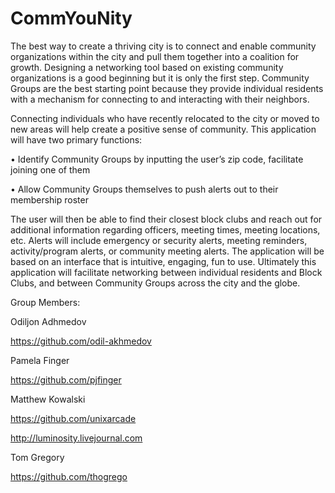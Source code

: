 CommYouNity
===========
The best way to create a thriving city is to connect and enable community organizations within the city and pull them together into a coalition for growth. Designing a networking tool based on existing community organizations is a good beginning but it is only the first step. Community Groups are the best starting point because they provide individual residents with a mechanism for connecting to and interacting with their neighbors.

Connecting individuals who have recently relocated to the city or moved to new areas will help create a positive sense of community. This application will have two primary functions:

• Identify Community Groups by inputting the user’s zip code, facilitate joining one of them

• Allow Community Groups themselves to push alerts out to their membership roster

The user will then be able to find their closest block clubs and reach out for additional information regarding officers, meeting times, meeting locations, etc. Alerts will include emergency or security alerts, meeting reminders, activity/program alerts, or community meeting alerts. The application will be based on an interface that is intuitive, engaging, fun to use. Ultimately this application will facilitate networking between individual residents and Block Clubs, and between Community Groups across the city and the globe.


Group Members: 

Odiljon Adhmedov

https://github.com/odil-akhmedov

Pamela Finger 

https://github.com/pjfinger

Matthew Kowalski

https://github.com/unixarcade

http://luminosity.livejournal.com


Tom Gregory

https://github.com/thogrego
